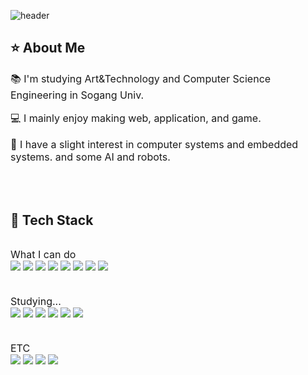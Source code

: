 <div>
  
  <!--Header-->
  ![header](https://capsule-render.vercel.app/api?type=venom&color=FFFCC6&height=300&section=header&text=hello%20-%20ovo-nl-i'm%20hyo&fontSize=40&fontColor=333333)

</div>

<div>
  <!--Body-->
  
  ## ⭐️ About Me
  <p style="font-size: 16px; font-weight: normal;">📚 I'm studying Art&Technology and Computer Science Engineering in Sogang Univ.</p>
  <p style="font-size: 16px; font-weight: normal;">💻 I mainly enjoy making web, application, and game.</p>
  <p style="font-size: 16px; font-weight: normal;">🔧 I have a slight interest in computer systems and embedded systems. and some AI and robots.</p>
  <br/>
  <br/>

  ## 🌟 Tech Stack
  <!-- What I can do -->
  <p style="font-size: 16px; font-weight: normal; margin-top: 32px; margin-bottom: 0px;">What I can do</p>
  
  <!-- 배지들 -->
  <img src="https://img.shields.io/badge/C-A8B9CC?style=flat-square&logo=C&logoColor=black"/>
  <img src="https://img.shields.io/badge/C++-00599C?style=flat-square&logo=C%2B%2B&logoColor=white"/>
  <img src="https://img.shields.io/badge/C%23-239120?style=flat-square&logo=C%20Sharp&logoColor=white"/>
  <img src="https://img.shields.io/badge/Java-007396?style=flat-square&logo=OpenJDK&logoColor=white"/>
  <img src="https://img.shields.io/badge/Python-3776AB?style=flat-square&logo=Python&logoColor=white"/>
  <img src="https://img.shields.io/badge/Unity-000000?style=flat-square&logo=Unity&logoColor=white"/>
  <img src="https://img.shields.io/badge/Oculus-1C1E20?style=flat-square&logo=Oculus&logoColor=white"/>
  <img src="https://img.shields.io/badge/Android%20Studio-3DDC84?style=flat-square&logo=android-studio&logoColor=white"/>
  
  <!-- 다음 제목 전 여백 -->
  <div style="height: 4px;"></div>
  
  <!-- Studying -->
  <p style="font-size: 16px; font-weight: normal; margin-top: 32px; margin-bottom: 0px;">Studying...</p>
  
  <!-- 배지들 -->
  <img src="https://img.shields.io/badge/JavaScript-F7DF1E?style=flat-square&logo=JavaScript&logoColor=black"/>
  <img src="https://img.shields.io/badge/HTML5-E34F26?style=flat-square&logo=HTML5&logoColor=white"/>
  <img src="https://img.shields.io/badge/CSS3-1572B6?style=flat-square&logo=CSS3&logoColor=white"/>
  <img src="https://img.shields.io/badge/Spring-6DB33F?style=flat-square&logo=Spring&logoColor=white"/>
  <img src="https://img.shields.io/badge/Kotlin-7F52FF?style=flat-square&logo=Kotlin&logoColor=white"/>
  <img src="https://img.shields.io/badge/XML-FF6600?style=flat-square&logo=XML&logoColor=white"/>
  
  <!-- 다음 제목 전 여백 -->
  <div style="height: 4px;"></div>
  
  <!-- ETC -->
  <p style="font-size: 16px; font-weight: normal; margin-top: 32px; margin-bottom: 0px;">ETC</p>
  
  <!-- 배지들 -->
  <img src="https://img.shields.io/badge/Photoshop-31A8FF?style=flat-square&logo=Adobe%20Photoshop&logoColor=white"/>
  <img src="https://img.shields.io/badge/Illustrator-FF9A00?style=flat-square&logo=Adobe%20Illustrator&logoColor=white"/>
  <img src="https://img.shields.io/badge/Premiere%20Pro-9999FF?style=flat-square&logo=Adobe%20Premiere%20Pro&logoColor=white"/>
  <img src="https://img.shields.io/badge/Blender-F5792A?style=flat-square&logo=Blender&logoColor=white"/>

